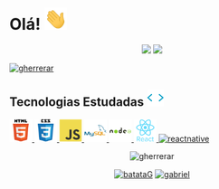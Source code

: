 # Olá! <img src="https://github.com/gherrerar/gherrerar/blob/main/img/wave.gif" width="40px">

<div align="center">
  <img src="https://github-readme-stats.vercel.app/api/top-langs/?username=gherrerar&layout=compact&theme=tokyonight" height="180rem"/>
  <img src="https://github-readme-stats.vercel.app/api?username=gherrerar&hide=stars&count_private=true&show_icons=true&theme=tokyonight" height="180rem"/>
</div>
<!-- [![Top Langs](https://github-readme-stats.vercel.app/api/top-langs/?username=gherrerar&layout=compact&theme=tokyonight)](https://github.com/anuraghazra/github-readme-stats)
[![Anurag's GitHub stats](https://github-readme-stats.vercel.app/api?username=gherrerar&hide=stars&count_private=true&show_icons=true&theme=tokyonight)](https://github.com/anuraghazra/github-readme-stats) -->

<p align="left"> <a href="https://github.com/ryo-ma/github-profile-trophy"><img src="https://github-profile-trophy.vercel.app/?username=gherrerar&theme=onedark" alt="gherrerar" /></a> </p>

<h2 align="left">Tecnologias Estudadas <img src="https://github.com/gherrerar/gherrerar/blob/main/img/skills.gif" width="30px"></h3>
<p align="left"> 
  <a href="https://www.w3.org/html/" target="_blank"> <img src="https://raw.githubusercontent.com/devicons/devicon/master/icons/html5/html5-original-wordmark.svg" alt="html5" width="40" height="40"/> </a> 
  <a href="https://www.w3schools.com/css/" target="_blank"> <img src="https://raw.githubusercontent.com/devicons/devicon/master/icons/css3/css3-original-wordmark.svg" alt="css3" width="40" height="40"/> </a> 
  <a href="https://developer.mozilla.org/en-US/docs/Web/JavaScript" target="_blank"> <img src="https://raw.githubusercontent.com/devicons/devicon/master/icons/javascript/javascript-original.svg" alt="javascript" width="40" height="40"/> </a> 
  <a href="https://www.mysql.com/" target="_blank"> <img src="https://raw.githubusercontent.com/devicons/devicon/master/icons/mysql/mysql-original-wordmark.svg" alt="mysql" width="40" height="40"/> </a> 
  <a href="https://nodejs.org" target="_blank"> <img src="https://raw.githubusercontent.com/devicons/devicon/master/icons/nodejs/nodejs-original-wordmark.svg" alt="nodejs" width="40" height="40"/> </a> 
  <a href="https://reactjs.org/" target="_blank"> <img src="https://raw.githubusercontent.com/devicons/devicon/master/icons/react/react-original-wordmark.svg" alt="react" width="40" height="40"/> </a> 
  <a href="https://reactnative.dev/" target="_blank"> <img src="https://reactnative.dev/img/header_logo.svg" alt="reactnative" width="40" height="40"/> </a> </p>


<p align="center"> <img src="https://komarev.com/ghpvc/?username=gherrerar&label=Visitas&color=0e75b6&style=flat" alt="gherrerar" width="100px"/> </p>
<p align="center">
  <a href="https://codepen.io/batataG" target="blank"><img align="center" src="https://raw.githubusercontent.com/rahuldkjain/github-profile-readme-generator/master/src/images/icons/Social/codepen.svg" alt="batataG" height="30" width="40" /></a>
  <a href="https://www.linkedin.com/in/gabriel-herrera-rodrigues-b915aa210/" target="blank"><img align="center" src="https://raw.githubusercontent.com/rahuldkjain/github-profile-readme-generator/master/src/images/icons/Social/linked-in-alt.svg" alt="gabriel" height="30" width="40" /></a>
</p>
